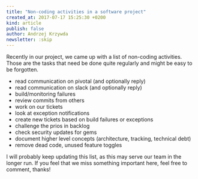 ```yaml
---
title: "Non-coding activities in a software project"
created_at: 2017-07-17 15:25:30 +0200
kind: article
publish: false
author: Andrzej Krzywda
newsletter: :skip
---
```


Recently in our project, we came up with a list of non-coding activities. Those are the tasks that need be done quite regularly and might be easy to be forgotten.

<!-- more -->

* read communication on pivotal (and optionally reply)
* read communication on slack (and optionally reply)
* build/monitoring failures
* review commits from others
* work on our tickets
* look at exception notifications
* create new tickets based on build failures or exceptions
* challenge the prios in backlog
* check security updates for gems
* document higher level concepts (architecture, tracking, technical debt)
* remove dead code, unused feature toggles

I will probably keep updating this list, as this may serve our team in the longer run. If you feel that we miss something important here, feel free to comment, thanks!